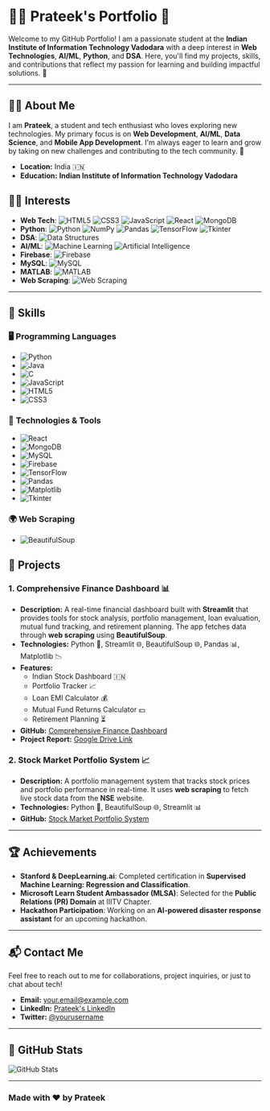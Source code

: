 # 👨‍💻 **Prateek's Portfolio** 🌟

Welcome to my GitHub Portfolio! I am a passionate student at the **Indian Institute of Information Technology Vadodara** with a deep interest in **Web Technologies**, **AI/ML**, **Python**, and **DSA**. Here, you'll find my projects, skills, and contributions that reflect my passion for learning and building impactful solutions. 🚀

---

## 🧑‍💻 **About Me**
I am **Prateek**, a student and tech enthusiast who loves exploring new technologies. My primary focus is on **Web Development**, **AI/ML**, **Data Science**, and **Mobile App Development**. I'm always eager to learn and grow by taking on new challenges and contributing to the tech community. 🌱

- **Location:** India 🇮🇳
- **Education:** **Indian Institute of Information Technology Vadodara**

## 🧑‍💻 **Interests**
- **Web Tech**: ![HTML5](https://img.shields.io/badge/HTML5-E34F26?style=flat&logo=html5&logoColor=white) ![CSS3](https://img.shields.io/badge/CSS3-1572B6?style=flat&logo=css3&logoColor=white) ![JavaScript](https://img.shields.io/badge/JavaScript-F7DF1E?style=flat&logo=javascript&logoColor=black) ![React](https://img.shields.io/badge/React-61DAFB?style=flat&logo=react&logoColor=black) ![MongoDB](https://img.shields.io/badge/MongoDB-47A248?style=flat&logo=mongodb&logoColor=white)
- **Python**: ![Python](https://img.shields.io/badge/Python-3776AB?style=flat&logo=python&logoColor=white) ![NumPy](https://img.shields.io/badge/NumPy-013243?style=flat&logo=numpy&logoColor=white) ![Pandas](https://img.shields.io/badge/Pandas-150458?style=flat&logo=pandas&logoColor=white) ![TensorFlow](https://img.shields.io/badge/TensorFlow-FF6F00?style=flat&logo=tensorflow&logoColor=white) ![Tkinter](https://img.shields.io/badge/Tkinter-008080?style=flat&logo=tkinter&logoColor=white)
- **DSA**: ![Data Structures](https://img.shields.io/badge/DSA-000000?style=flat&logo=python&logoColor=white)
- **AI/ML**: ![Machine Learning](https://img.shields.io/badge/Machine%20Learning-FF8C00?style=flat&logo=python&logoColor=white) ![Artificial Intelligence](https://img.shields.io/badge/AI-4B8BBE?style=flat&logo=python&logoColor=white)
- **Firebase**: ![Firebase](https://img.shields.io/badge/Firebase-FFCA28?style=flat&logo=firebase&logoColor=white)
- **MySQL**: ![MySQL](https://img.shields.io/badge/MySQL-4479A1?style=flat&logo=mysql&logoColor=white)
- **MATLAB**: ![MATLAB](https://img.shields.io/badge/MATLAB-0076A8?style=flat&logo=matlab&logoColor=white)
- **Web Scraping**: ![Web Scraping](https://img.shields.io/badge/Web%20Scraping-FF6347?style=flat&logo=python&logoColor=white)

---

## 💼 **Skills**

### 🖥 **Programming Languages**
- ![Python](https://img.shields.io/badge/Python-3776AB?style=flat&logo=python&logoColor=white)
- ![Java](https://img.shields.io/badge/Java-007396?style=flat&logo=java&logoColor=white)
- ![C](https://img.shields.io/badge/C-00599C?style=flat&logo=c&logoColor=white)
- ![JavaScript](https://img.shields.io/badge/JavaScript-F7DF1E?style=flat&logo=javascript&logoColor=black)
- ![HTML5](https://img.shields.io/badge/HTML5-E34F26?style=flat&logo=html5&logoColor=white)
- ![CSS3](https://img.shields.io/badge/CSS3-1572B6?style=flat&logo=css3&logoColor=white)

### 🧠 **Technologies & Tools**
- ![React](https://img.shields.io/badge/React-61DAFB?style=flat&logo=react&logoColor=black)
- ![MongoDB](https://img.shields.io/badge/MongoDB-47A248?style=flat&logo=mongodb&logoColor=white)
- ![MySQL](https://img.shields.io/badge/MySQL-4479A1?style=flat&logo=mysql&logoColor=white)
- ![Firebase](https://img.shields.io/badge/Firebase-FFCA28?style=flat&logo=firebase&logoColor=white)
- ![TensorFlow](https://img.shields.io/badge/TensorFlow-FF6F00?style=flat&logo=tensorflow&logoColor=white)
- ![Pandas](https://img.shields.io/badge/Pandas-150458?style=flat&logo=pandas&logoColor=white)
- ![Matplotlib](https://img.shields.io/badge/Matplotlib-003B57?style=flat&logo=matplotlib&logoColor=white)
- ![Tkinter](https://img.shields.io/badge/Tkinter-008080?style=flat&logo=tkinter&logoColor=white)

### 🌍 **Web Scraping**
- ![BeautifulSoup](https://img.shields.io/badge/BeautifulSoup-FF6347?style=flat&logo=python&logoColor=white)

## 📂 **Projects**

### 1. **Comprehensive Finance Dashboard 📊**
- **Description:** A real-time financial dashboard built with **Streamlit** that provides tools for stock analysis, portfolio management, loan evaluation, mutual fund tracking, and retirement planning. The app fetches data through **web scraping** using **BeautifulSoup**.
- **Technologies:** Python 🐍, Streamlit 🌐, BeautifulSoup 🌐, Pandas 📊, Matplotlib 📉
- **Features:**
  - Indian Stock Dashboard 🇮🇳
  - Portfolio Tracker 📈
  - Loan EMI Calculator 💰
  - Mutual Fund Returns Calculator 💵
  - Retirement Planning ⏳
- **GitHub:** [Comprehensive Finance Dashboard](https://github.com/yourusername/projectname)
- **Project Report:** [Google Drive Link](https://drive.google.com/drive/folders/1o4k3Ba73WSAZqISfMUMMij1sdTWhC--p?usp=sharing)

### 2. **Stock Market Portfolio System 📈**
- **Description:** A portfolio management system that tracks stock prices and portfolio performance in real-time. It uses **web scraping** to fetch live stock data from the **NSE** website.
- **Technologies:** Python 🐍, BeautifulSoup 🌐, Streamlit 📊
- **GitHub:** [Stock Market Portfolio System](https://github.com/yourusername/projectname)

---

## 🏆 **Achievements**
- **Stanford & DeepLearning.ai**: Completed certification in **Supervised Machine Learning: Regression and Classification**.
- **Microsoft Learn Student Ambassador (MLSA)**: Selected for the **Public Relations (PR) Domain** at IIITV Chapter.
- **Hackathon Participation**: Working on an **AI-powered disaster response assistant** for an upcoming hackathon.

---

## 📬 **Contact Me**
Feel free to reach out to me for collaborations, project inquiries, or just to chat about tech!

- **Email:** [your.email@example.com](mailto:your.email@example.com)
- **LinkedIn:** [Prateek's LinkedIn](https://www.linkedin.com/in/yourprofile)
- **Twitter:** [@yourusername](https://twitter.com/yourusername)

---

## 🌟 **GitHub Stats**
![GitHub Stats](https://github-readme-stats.vercel.app/api?username=yourusername&show_icons=true&hide_title=true&count_private=true&theme=radical)

---

### **Made with ❤️ by Prateek**
